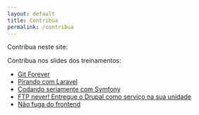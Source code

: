 ```yaml
---
layout: default
title: Contribua
permalink: /contribua
---
```


Contribua neste site:

Contribua nos slides dos treinamentos:

 - [Git Forever](#)
 - [Pirando com Laravel](#)
 - [Codando seriamente com Symfony](#)
 - [FTP never! Entregue o Drupal como serviço na sua unidade](#)
 - [Não fuga do frontend](#)


